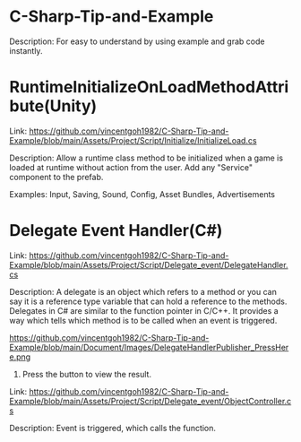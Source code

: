 # C-Sharp-Tip-and-Example

Description: For easy to understand by using example and grab code instantly.

# RuntimeInitializeOnLoadMethodAttribute(Unity)
Link: https://github.com/vincentgoh1982/C-Sharp-Tip-and-Example/blob/main/Assets/Project/Script/Initialize/InitializeLoad.cs

Description: Allow a runtime class method to be initialized when a game is loaded at runtime without action from the user. Add any "Service" component to the prefab.

Examples: Input, Saving, Sound, Config, Asset Bundles, Advertisements

# Delegate Event Handler(C#)
Link: https://github.com/vincentgoh1982/C-Sharp-Tip-and-Example/blob/main/Assets/Project/Script/Delegate_event/DelegateHandler.cs

Description: A delegate is an object which refers to a method or you can say it is a reference type variable that can hold a reference to the methods. Delegates in C# are similar to the function pointer in C/C++. It provides a way which tells which method is to be called when an event is triggered.

https://github.com/vincentgoh1982/C-Sharp-Tip-and-Example/blob/main/Document/Images/DelegateHandlerPublisher_PressHere.png

1. Press the button to view the result.

Link: https://github.com/vincentgoh1982/C-Sharp-Tip-and-Example/blob/main/Assets/Project/Script/Delegate_event/ObjectController.cs

Description: Event is triggered, which calls the function.
